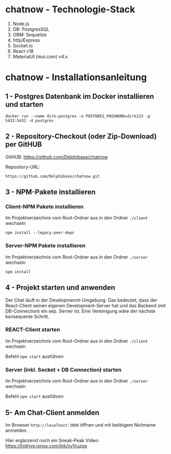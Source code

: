 # chatnow - Technologie-Stack
1. Node.js
3. DB: PostgresSQL
4. ORM: Sequelize
5. http/Express
6. Socket.io
7. React v18
8. MaterialUI (mui.com) v4.x

# chatnow - Installationsanleitung
## 1 - Postgres Datenbank im Docker installieren und starten
```
docker run --name dirk-postgres -e POSTGRES_PASSWORD=dirk123 -p 5432:5432 -d postgres
```

## 2 - Repository-Checkout (oder Zip-Download) per GitHUB
GitHUB: https://github.com/Delphibase/chatnow

Repository-URL:
```
https://github.com/Delphibase/chatnow.git
```

## 3 - NPM-Pakete installieren
### Client-NPM Pakete installieren
Im Projektverzeichnis vom Root-Ordner aus in den Ordner ```./client``` wechseln

```
npm install --legacy-peer-deps
```

### Server-NPM Pakete installieren
Im Projektverzeichnis vom Root-Ordner aus in den Ordner ```./server``` wechseln

```
npm install
```

## 4 - Projekt starten und anwenden
Der Chat läuft in der Developmennt-Umgebung. Das bedeutet, dass der React-Client seinen eigenen Development-Server hat und das Backend (mit DB-Connection) ein sep. Server ist.
Eine Vereinigung wäre der nächste konsequente Schritt.

### REACT-Client starten
Im Projektverzeichnis vom Root-Ordner aus in den Ordner ```./client``` wechseln

Befehl ``` npm start ``` ausführen

### Server (inkl. Socket + DB Connection) starten
Im Projektverzeichnis vom Root-Ordner aus in den Ordner ```./server``` wechseln

Befehl ``` npm start ``` ausführen

## 5- Am Chat-Client anmelden
Im Browser ```http://localhost:3000``` öffnen und mit belibigem Nichname anmelden.

Hier ergänzend noch ein Sneak-Peak Video: https://hidrive.ionos.com/lnk/xy1ruzpq


